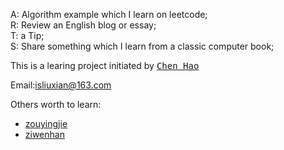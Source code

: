 A: Algorithm example which I learn on leetcode;<br/>
R: Review an English blog or essay;<br/>
T: a Tip;<br/>
S: Share something which I learn from a classic computer book;<br/>

This is a learing project initiated by <kbd>[Chen Hao](https://weibo.com/haoel?is_hot=1&sudaref=github.com&display=0&retcode=6102)</kbd>


Email:isliuxian@163.com


Others worth to learn:
- [zouyingjie](https://github.com/zouyingjie/arts)
- [ziwenhan](https://ziwenhan.github.io/)
